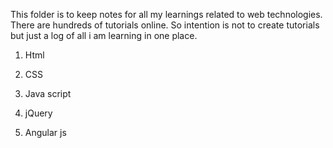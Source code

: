 This folder is to keep notes for all my learnings related to web technologies. There are hundreds of tutorials online. So intention is not to create tutorials but just a log of all i am learning in one place. 

1) Html

2) CSS

3) Java script

4) jQuery

5) Angular js



